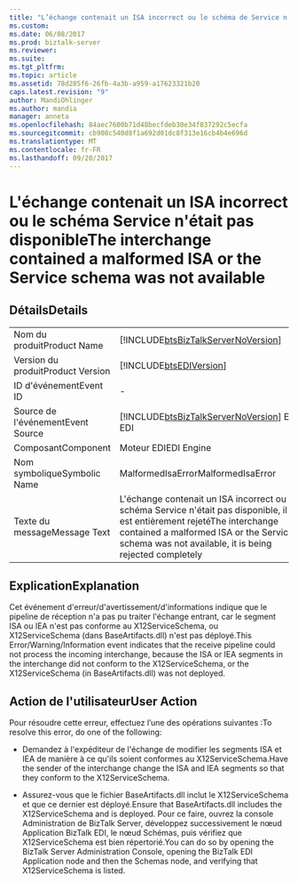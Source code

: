 ```yaml
---
title: "L’échange contenait un ISA incorrect ou le schéma de Service n’était pas disponible | Documents Microsoft"
ms.custom: 
ms.date: 06/08/2017
ms.prod: biztalk-server
ms.reviewer: 
ms.suite: 
ms.tgt_pltfrm: 
ms.topic: article
ms.assetid: 78d285f6-26fb-4a3b-a959-a17623321b20
caps.latest.revision: "9"
author: MandiOhlinger
ms.author: mandia
manager: anneta
ms.openlocfilehash: 84aec7600b71d48becfdeb30e34f837292c5ecfa
ms.sourcegitcommit: cb908c540d8f1a692d01dc8f313e16cb4b4e696d
ms.translationtype: MT
ms.contentlocale: fr-FR
ms.lasthandoff: 09/20/2017
---
```

# <a name="the-interchange-contained-a-malformed-isa-or-the-service-schema-was-not-available"></a><span data-ttu-id="335ab-102">L'échange contenait un ISA incorrect ou le schéma Service n'était pas disponible</span><span class="sxs-lookup"><span data-stu-id="335ab-102">The interchange contained a malformed ISA or the Service schema was not available</span></span>
## <a name="details"></a><span data-ttu-id="335ab-103">Détails</span><span class="sxs-lookup"><span data-stu-id="335ab-103">Details</span></span>  
  
|||  
|-|-|  
|<span data-ttu-id="335ab-104">Nom du produit</span><span class="sxs-lookup"><span data-stu-id="335ab-104">Product Name</span></span>|[!INCLUDE[btsBizTalkServerNoVersion](../includes/btsbiztalkservernoversion-md.md)]|  
|<span data-ttu-id="335ab-105">Version du produit</span><span class="sxs-lookup"><span data-stu-id="335ab-105">Product Version</span></span>|[!INCLUDE[btsEDIVersion](../includes/btsediversion-md.md)]|  
|<span data-ttu-id="335ab-106">ID d'événement</span><span class="sxs-lookup"><span data-stu-id="335ab-106">Event ID</span></span>|-|  
|<span data-ttu-id="335ab-107">Source de l'événement</span><span class="sxs-lookup"><span data-stu-id="335ab-107">Event Source</span></span>|[!INCLUDE[btsBizTalkServerNoVersion](../includes/btsbiztalkservernoversion-md.md)]<span data-ttu-id="335ab-108"> EDI</span><span class="sxs-lookup"><span data-stu-id="335ab-108"> EDI</span></span>|  
|<span data-ttu-id="335ab-109">Composant</span><span class="sxs-lookup"><span data-stu-id="335ab-109">Component</span></span>|<span data-ttu-id="335ab-110">Moteur EDI</span><span class="sxs-lookup"><span data-stu-id="335ab-110">EDI Engine</span></span>|  
|<span data-ttu-id="335ab-111">Nom symbolique</span><span class="sxs-lookup"><span data-stu-id="335ab-111">Symbolic Name</span></span>|<span data-ttu-id="335ab-112">MalformedIsaError</span><span class="sxs-lookup"><span data-stu-id="335ab-112">MalformedIsaError</span></span>|  
|<span data-ttu-id="335ab-113">Texte du message</span><span class="sxs-lookup"><span data-stu-id="335ab-113">Message Text</span></span>|<span data-ttu-id="335ab-114">L'échange contenait un ISA incorrect ou le schéma Service n'était pas disponible, il est entièrement rejeté</span><span class="sxs-lookup"><span data-stu-id="335ab-114">The interchange contained a malformed ISA or the Service schema was not available, it is being rejected completely</span></span>|  
  
## <a name="explanation"></a><span data-ttu-id="335ab-115">Explication</span><span class="sxs-lookup"><span data-stu-id="335ab-115">Explanation</span></span>  
 <span data-ttu-id="335ab-116">Cet événement d'erreur/d'avertissement/d'informations indique que le pipeline de réception n'a pas pu traiter l'échange entrant, car le segment ISA ou IEA n'est pas conforme au X12ServiceSchema, ou X12ServiceSchema (dans BaseArtifacts.dll) n'est pas déployé.</span><span class="sxs-lookup"><span data-stu-id="335ab-116">This Error/Warning/Information event indicates that the receive pipeline could not process the incoming interchange, because the ISA or IEA segments in the interchange did not conform to the X12ServiceSchema, or the X12ServiceSchema (in BaseArtifacts.dll) was not deployed.</span></span>  
  
## <a name="user-action"></a><span data-ttu-id="335ab-117">Action de l'utilisateur</span><span class="sxs-lookup"><span data-stu-id="335ab-117">User Action</span></span>  
 <span data-ttu-id="335ab-118">Pour résoudre cette erreur, effectuez l’une des opérations suivantes :</span><span class="sxs-lookup"><span data-stu-id="335ab-118">To resolve this error, do one of the following:</span></span>  
  
-   <span data-ttu-id="335ab-119">Demandez à l'expéditeur de l'échange de modifier les segments ISA et IEA de manière à ce qu'ils soient conformes au X12ServiceSchema.</span><span class="sxs-lookup"><span data-stu-id="335ab-119">Have the sender of the interchange change the ISA and IEA segments so that they conform to the X12ServiceSchema.</span></span>  
  
-   <span data-ttu-id="335ab-120">Assurez-vous que le fichier BaseArtifacts.dll inclut le X12ServiceSchema et que ce dernier est déployé.</span><span class="sxs-lookup"><span data-stu-id="335ab-120">Ensure that BaseArtifacts.dll includes the X12ServiceSchema and is deployed.</span></span> <span data-ttu-id="335ab-121">Pour ce faire, ouvrez la console Administration de BizTalk Server, développez successivement le nœud Application BizTalk EDI, le nœud Schémas, puis vérifiez que X12ServiceSchema est bien répertorié.</span><span class="sxs-lookup"><span data-stu-id="335ab-121">You can do so by opening the BizTalk Server Administration Console, opening the BizTalk EDI Application node and then the Schemas node, and verifying that X12ServiceSchema is listed.</span></span>
